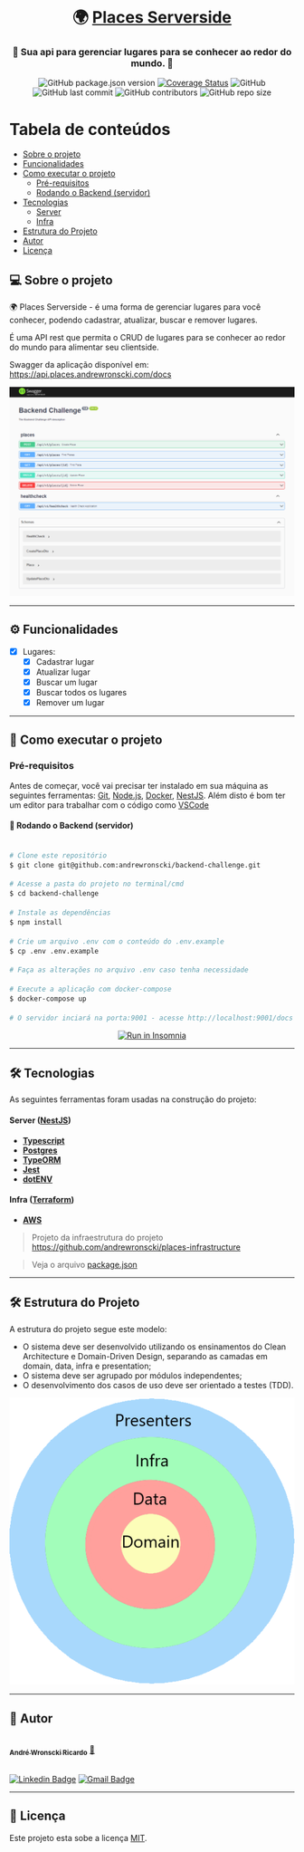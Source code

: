 

<h1 align="center">
     🌍 <a href="#" alt="site do places"> Places Serverside</a>
</h1>

<h3 align="center">
    🧳 Sua api para gerenciar lugares para se conhecer ao redor do mundo. 💚
</h3>

<div align="center">
<p align="center">
<a><img alt="GitHub package.json version" src="https://img.shields.io/github/package-json/v/andrewronscki/places-serverside"></a>
<a href='https://coveralls.io/github/andrewronscki/places-serverside?branch=main'><img src='https://coveralls.io/repos/github/andrewronscki/places-serverside/badge.svg?branch=main' alt='Coverage Status' /></a>
<a><img alt="GitHub" src="https://img.shields.io/github/license/andrewronscki/places-serverside"></a>
<a><img alt="GitHub last commit" src="https://img.shields.io/github/last-commit/andrewronscki/places-serverside"></a>
<a><img alt="GitHub contributors" src="https://img.shields.io/github/contributors/andrewronscki/places-serverside"></a>
<a><img alt="GitHub repo size" src="https://img.shields.io/github/repo-size/andrewronscki/places-serverside"></a>
</p>
</div>

Tabela de conteúdos
=================
<!--ts-->
   * [Sobre o projeto](#-sobre-o-projeto)
   * [Funcionalidades](#%EF%B8%8F-funcionalidades)
   * [Como executar o projeto](#-como-executar-o-projeto)
     * [Pré-requisitos](#pré-requisitos)
     * [Rodando o Backend (servidor)](#-rodando-o-backend-servidor)
   * [Tecnologias](#-tecnologias)
     * [Server](#server--nestjs)
     * [Infra](#infra-terraform)
   * [Estrutura do Projeto](#-estrutura-do-projeto)
   * [Autor](#-autor)
   * [Licença](#-licença)
<!--te-->


## 💻 Sobre o projeto

🌍 Places Serverside - é uma forma de gerenciar lugares para você conhecer, podendo cadastrar, atualizar, buscar e remover lugares.


É uma API rest que permita o CRUD de lugares para se conhecer ao redor do mundo para alimentar seu clientside.

Swagger da aplicação disponível em: https://api.places.andrewronscki.com/docs

<div align="center">
  <img alt="Swagger Places Api" src="./swagger.png">
</div>

---

## ⚙️ Funcionalidades

- [x] Lugares:
  - [x] Cadastrar lugar
  - [x] Atualizar lugar
  - [x] Buscar um lugar
  - [x] Buscar todos os lugares
  - [x] Remover um lugar

---

## 🚀 Como executar o projeto

### Pré-requisitos

Antes de começar, você vai precisar ter instalado em sua máquina as seguintes ferramentas:
[Git](https://git-scm.com), [Node.js](https://nodejs.org/en/), [Docker](https://docs.docker.com/desktop/), [NestJS](https://nestjs.com/).
Além disto é bom ter um editor para trabalhar com o código como [VSCode](https://code.visualstudio.com/)

#### 🎲 Rodando o Backend (servidor)

```bash

# Clone este repositório
$ git clone git@github.com:andrewronscki/backend-challenge.git

# Acesse a pasta do projeto no terminal/cmd
$ cd backend-challenge

# Instale as dependências
$ npm install

# Crie um arquivo .env com o conteúdo do .env.example
$ cp .env .env.example

# Faça as alterações no arquivo .env caso tenha necessidade

# Execute a aplicação com docker-compose
$ docker-compose up

# O servidor inciará na porta:9001 - acesse http://localhost:9001/docs

```
<p align="center">
  <a href="https://github.com/andrewronscki/places-serverside/blob/main/insomnia.json" target="_blank"><img src="https://insomnia.rest/images/run.svg" alt="Run in Insomnia"></a>
</p>

---

## 🛠 Tecnologias

As seguintes ferramentas foram usadas na construção do projeto:

#### [](https://github.com/andrewronscki/places-serverside)**Server** ([NestJS](https://nodejs.org/en/))
-   **[Typescript](https://www.typescriptlang.org/)**
-   **[Postgres](https://www.postgresql.org/)**
-   **[TypeORM](https://typeorm.io/)**
-   **[Jest](https://jestjs.io/pt-BR/)**
-   **[dotENV](https://github.com/motdotla/dotenv)**
#### [](https://github.com/andrewronscki/places-infrastructure)**Infra** ([Terraform](https://www.terraform.io/))
-   **[AWS](https://aws.amazon.com/pt/)**

> Projeto da infraestrutura do projeto https://github.com/andrewronscki/places-infrastructure

> Veja o arquivo  [package.json](https://github.com/andrewronscki/places-serverside/blob/main/package.json)

---

## 🛠 Estrutura do Projeto
A estrutura do projeto segue este modelo:
- O sistema deve ser desenvolvido utilizando os ensinamentos do Clean Architecture e Domain-Driven Design, separando as camadas em domain, data, infra e presentation;
- O sistema deve ser agrupado por módulos independentes;
- O desenvolvimento dos casos de uso deve ser orientado a testes (TDD).

<div align="center">
  <img alt="Arquitetura da Api" src="./arquitetura-software.png">
</div>

---

## 🦸 Autor

<a href="https://andrewronscki.com">
 <img style="border-radius: 50%;" src="https://avatars.githubusercontent.com/u/32884775?v=4" width="100px;" alt=""/>
 <br />
 <sub><b>André Wronscki Ricardo</b></sub></a> <a href="https://andrewronscki.com" title="André Wronscki">🚀</a>
 <br />
 <br />


[![Linkedin Badge](https://img.shields.io/badge/-André-blue?style=flat-square&logo=Linkedin&logoColor=white&link=https://www.linkedin.com/in/andr%C3%A9-wronscki-ricardo-13694bb7/)](https://www.linkedin.com/in/andr%C3%A9-wronscki-ricardo-13694bb7/)
[![Gmail Badge](https://img.shields.io/badge/-andrewronscki@gmail.com-c14438?style=flat-square&logo=Gmail&logoColor=white&link=mailto:andrewronscki@gmail.com)](mailto:andrewronscki@gmail.com)

---

## 📝 Licença

Este projeto esta sobe a licença [MIT](./LICENSE.md).
